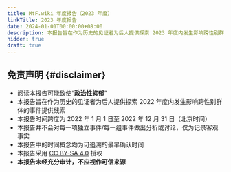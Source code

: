 ```yaml
---
title: MtF.wiki 年度报告（2023 年度）
linkTitle: 2023 年度报告
date: 2024-01-01T00:00:00+08:00
description: 本报告旨在作为历史的见证者为后人提供探索 2023 年度内发生影响跨性别群体的事件提供线索
hidden: true
draft: true
---
```


## 免责声明 {#disclaimer}

- 阅读本报告可能致使“**[政治性抑郁][emo]**”
- 本报告旨在作为历史的见证者为后人提供探索 2022 年度内发生影响跨性别群体的事件提供线索
- 本报告时间跨度为 2022 年 1 月 1 日至 2022 年 12 月 31 日（北京时间）
- 本报告并不会对每一项独立事件/每一组事件做出分析或讨论，仅为记录客观事实
- 本报告中的时间概念均为可追溯的最早确认时间
- 本报告采用 [CC BY-SA 4.0](https://creativecommons.org/licenses/by-sa/4.0/deed.zh) 授权
- **本报告未经充分审计，不应视作可信来源**

[emo]: https://chinadigitaltimes.net/chinese/678305.html
